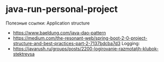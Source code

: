# java-run-personal-project
Полезные ссылки:
Application structure
   - https://www.baeldung.com/java-dao-pattern
   - https://medium.com/the-resonant-web/spring-boot-2-0-project-structure-and-best-practices-part-2-7137bdcba7d3
Logging:
   - https://javarush.ru/groups/posts/2200-logirovanie-razmotatjh-klubok-stektreysa
